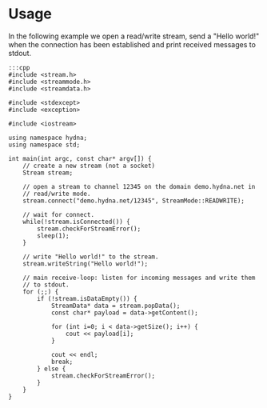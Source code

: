 # Usage

In the following example we open a read/write stream, send a "Hello world!"
when the connection has been established and print received messages to
stdout.

    :::cpp
    #include <stream.h>
    #include <streammode.h>
    #include <streamdata.h>
     
    #include <stdexcept>
    #include <exception>

    #include <iostream>

    using namespace hydna;
    using namespace std;

    int main(int argc, const char* argv[]) {
        // create a new stream (not a socket)
        Stream stream;

        // open a stream to channel 12345 on the domain demo.hydna.net in
        // read/write mode.
        stream.connect("demo.hydna.net/12345", StreamMode::READWRITE);

        // wait for connect.
        while(!stream.isConnected()) {
            stream.checkForStreamError();
            sleep(1);
        }

        // write "Hello world!" to the stream.
        stream.writeString("Hello world!");

        // main receive-loop: listen for incoming messages and write them
        // to stdout.
        for (;;) {
            if (!stream.isDataEmpty()) {
                StreamData* data = stream.popData();
                const char* payload = data->getContent();

                for (int i=0; i < data->getSize(); i++) {
                    cout << payload[i];
                }

                cout << endl;
                break;
            } else {
                stream.checkForStreamError();
            }
        }
    }

